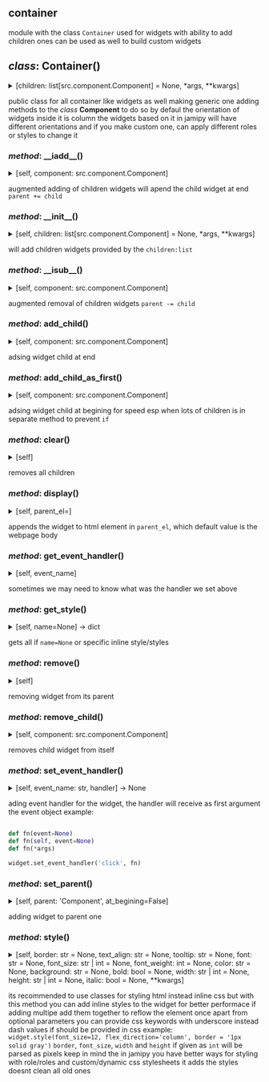 ## container

module with the class `Container` used for widgets with ability to add children ones
can be used as well to build custom widgets

## *class*:  Container()

<details><summary>[children: list[src.component.Component] = None, *args, **kwargs]</summary>


  ```python
class Container(Component):
    

    
    
    _el:Element = el_from_template({'tag_name':'div','roles':'container',})


    def __init__(self, children:list[Component]=None, *args, **kwargs):
        

        self._el = self._el.cloneNode()

        if children:
            for child in children:
                self.add_child(child)


    def add_child(self, component:Component):
        
        self._el.append(component._el)


    def add_child_as_first(self, component:Component):
        
        self._el.prepend(component._el)


    def remove_child(self, component:Component):
        
        component._el.remove()


    def clear(self):
        
        self._el.innerHTML = ''


    

    def __iadd__(self, component:Component):
        
        self.add_child(component)
        return self
    
    def __isub__(self, component:Component):
        
        component.remove()
        return self

  ```


</details>


public class for all container like widgets as well making generic one
adding methods to the *class* **Component** to do so
by defaul the orientation of widgets inside it is column
the widgets based on it in jamipy will have different orientations
and if you make custom one, can apply different roles or styles to change it


### *method*:  \_\_iadd\_\_()

<details><summary>[self, component: src.component.Component]</summary>


  ```python
    def __iadd__(self, component:Component):
        
        self.add_child(component)
        return self

  ```


</details>


augmented adding of children widgets
will apend the child widget at end
`parent += child`


### *method*:  \_\_init\_\_()

<details><summary>[self, children: list[src.component.Component] = None, *args, **kwargs]</summary>


  ```python
    def __init__(self, children:list[Component]=None, *args, **kwargs):
        

        self._el = self._el.cloneNode()

        if children:
            for child in children:
                self.add_child(child)

  ```


</details>


will add children widgets provided by the `children:list`


### *method*:  \_\_isub\_\_()

<details><summary>[self, component: src.component.Component]</summary>


  ```python
    def __isub__(self, component:Component):
        
        component.remove()
        return self

  ```


</details>


augmented removal of children widgets
`parent -= child`


### *method*:  add\_child()

<details><summary>[self, component: src.component.Component]</summary>


  ```python
    def add_child(self, component:Component):
        
        self._el.append(component._el)

  ```


</details>


adsing widget child at end


### *method*:  add\_child\_as\_first()

<details><summary>[self, component: src.component.Component]</summary>


  ```python
    def add_child_as_first(self, component:Component):
        
        self._el.prepend(component._el)

  ```


</details>


adsing widget child at begining
for speed esp when lots of children is in separate method to prevent `if`


### *method*:  clear()

<details><summary>[self]</summary>


  ```python
    def clear(self):
        
        self._el.innerHTML = ''

  ```


</details>


removes all children


### *method*:  display()

<details><summary>[self, parent_el=<MagicMock name='mock.document.body' id='4342758912'>]</summary>


  ```python
    def display(self, parent_el=document.body):
        
        parent_el.append(self._el)
        return self

  ```


</details>


appends the widget to html element in `parent_el`,
which default value is the webpage body


### *method*:  get\_event\_handler()

<details><summary>[self, event_name]</summary>


  ```python
    def get_event_handler(self, event_name):
        
        return getattr(self._el, f'on{event_name}', None)

  ```


</details>


sometimes we may need to know what was the handler we set above


### *method*:  get\_style()

<details><summary>[self, name=None] ->  dict</summary>


  ```python
    def get_style(self, name=None)->dict:
        
        styles:str = self.el.style.cssText
        styles = styles.split(';')
        result = {}
        for style in styles:
            style = style.split(':')
            result[style[0]] = style[1]

        return result if name == None else result.get(name, {})

  ```


</details>


gets all if `name=None` or specific inline style/styles


### *method*:  remove()

<details><summary>[self]</summary>


  ```python
    def remove(self):
        
        self._el.remove()

  ```


</details>


removing widget from its parent


### *method*:  remove\_child()

<details><summary>[self, component: src.component.Component]</summary>


  ```python
    def remove_child(self, component:Component):
        
        component._el.remove()

  ```


</details>


removes child widget from itself


### *method*:  set\_event\_handler()

<details><summary>[self, event_name: str, handler] ->  None</summary>


  ```python
    def set_event_handler(self, event_name:str, handler)->None:
        
        setattr(self._el, f'on{event_name}', handler)

  ```


</details>


ading event handler for the widget, the handler will receive as first argument the event object
example:

```python

def fn(event=None)
def fn(self, event=None)
def fn(*args)

widget.set_event_handler('click', fn)

```


### *method*:  set\_parent()

<details><summary>[self, parent: 'Component', at_begining=False]</summary>


  ```python
    def set_parent(self, parent:'Component', at_begining=False):
        
        if at_begining == False:
            parent._el.append(self._el)
        else:
            parent._el.prepend(self._el)

  ```


</details>


adding widget to parent one


### *method*:  style()

<details><summary>[self, border: str = None, text_align: str = None, tooltip: str = None, font: str = None, font_size: str | int = None, font_weight: int = None, color: str = None, background: str = None, bold: bool = None, width: str | int = None, height: str | int = None, italic: bool = None, **kwargs]</summary>


  ```python
    def style(self, border:str=None, text_align:str=None, tooltip:str=None, font:str=None, font_size:str|int=None, font_weight:int=None, color:str=None, background:str=None, bold:bool=None, width:str|int=None, height:str|int=None, italic:bool=None, **kwargs):
        
        style = self._el.style
        
        css = {
            'font-weight': font_weight if bold == None else f"{'bold' if bold == True else 'unset'}",
            'color': color,
            'width': width if isinstance(width, str) else f'{width}px',
            'height': height if isinstance(height, str) else f'{height}px',
            'font_family':font,
            'font-size':font_size,
            'title':tooltip,
            'background-color':background,
            'font-style':italic,
            'text-align':text_align,
            'border' : f'{border}px solid' if isinstance(border, int) else border

        }
   
        for k,v in kwargs.items():
            css[k.replace('_', '-')] = v
        
        print(css)
        style.cssText += ';'.join([f'{k}:{v}' for k,v in css.items() if v!=None])
        return self

  ```


</details>


its recommended to use classes for styling html instead inline css
but with this method you can add inline styles to the widget
for better performace if adding multipe add them together to reflow the element once
apart from optional parameters you can provide css keywords with underscore instead dash
values if should be provided in css example:
`widget.style(font_size=12, flex_direction='column', border = '1px solid gray')`
`border`, `font_size`, `width` and `height` if given as `int` will be parsed as pixels
keep in mind the in jamipy you have better ways for styling with role/roles and custom/dynamic css stylesheets
it adds the styles doesnt clean all old ones






